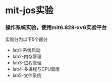 # mit-jos实验
### 操作系统实验，使用mit6.828-xv6实验平台
 实验分为以下5个部分
 
* lab1-系统启动
* lab2-内存管理
* lab3-进程管理
* lab4-多进程与CPU调度
* lab5-文件系统
